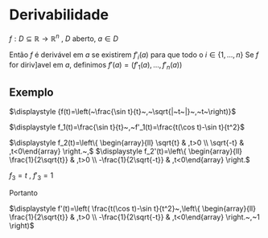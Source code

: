 
# Derivabilidade
$f:D\subseteq\mathbb{R}\longrightarrow\mathbb{R}^n$ , $D$ aberto, $a \in D$

Então $f$ é derivável em $a$ se existirem $f'_i(a)$  para que todo o $i\in \{1,...,n\}$
Se $f$ for diriv]avel em $a$, definimos $f'(a)=(f'_1(a),...,f'_n(a))$

## Exemplo
$\displaystyle {f(t)=\left(~\frac{\sin t}{t}~,~\sqrt{|~t~|}~,~t~\right)}$

$\displaystyle f_1(t)=\frac{\sin t}{t}~,~f'_1(t)=\frac{t(\cos t)-\sin t}{t^2}$ 

$\displaystyle f_2(t)=\left\{   \begin{array}{ll} \sqrt{t} & ,t>0 \\ \sqrt{-t} & ,t<0\end{array}  \right.~,$  $\displaystyle f_2'(t)=\left\{   \begin{array}{ll} \frac{1}{2\sqrt{t}} & ,t>0 \\ -\frac{1}{2\sqrt{-t}} & ,t<0\end{array}  \right.$  

$f_3=t~,~f'_3=1$

Portanto 

$\displaystyle f'(t)=\left( \frac{t(\cos t)-\sin t}{t^2}~,\left\{   \begin{array}{ll} \frac{1}{2\sqrt{t}} & ,t>0 \\ -\frac{1}{2\sqrt{-t}} & ,t<0\end{array}  \right.~,~1 \right)$

